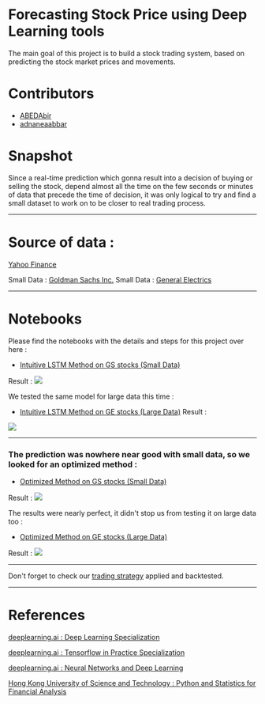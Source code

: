 # Forecasting Stock Price using Deep Learning tools

The main goal of this project is to build a stock trading system, based on predicting the stock market prices and movements.

# Contributors

* [ABEDAbir](https://github.com/ABEDabir)
* [adnaneaabbar](https://github.com/adnaneaabbar)

# Snapshot

Since a real-time prediction which gonna result into a decision of buying or selling the stock, depend almost all the time on the few seconds or minutes of data that precede the time of decision, it was only logical to try and find a small dataset to work on to be closer to real trading process.

---

# Source of data : 

[Yahoo Finance](https://finance.yahoo.com/)

Small Data : [Goldman Sachs Inc.](https://github.com/adnaneaabbar/stock-trading-system/blob/master/data/goldman_sachs.csv)
Small Data : [General Electrics](https://github.com/adnaneaabbar/stock-trading-system/blob/master/data/ge.csv)

---

# Notebooks

Please find the notebooks with the details and steps for this project over here :

* [Intuitive LSTM Method on GS stocks (Small Data)](https://github.com/adnaneaabbar/stock-trading-system/blob/master/Intuitive_Method_On_Small_Data.ipynb)

Result :
![](https://github.com/adnaneaabbar/stock-trading-system/blob/master/pred/lstm_sd.png?raw=true)

We tested the same model for large data this time :

* [Intuitive LSTM Method on GE stocks (Large Data)](https://github.com/adnaneaabbar/stock-trading-system/blob/master/Testing_Intuitive_Method_On_Large_Data.ipynb)
Result :

![](https://github.com/adnaneaabbar/stock-trading-system/blob/master/pred/lstm_ld.png?raw=true)

---

### The prediction was nowhere near good with small data, so we looked for an optimized method :

* [Optimized Method on GS stocks (Small Data)](https://github.com/adnaneaabbar/stock-trading-system/blob/master/Optimized_Methods_On_Small_Data.ipynb)

Result : 
![](https://github.com/adnaneaabbar/stock-trading-system/blob/master/pred/opt_arima_sd.png?raw=true)

The results were nearly perfect, it didn't stop us from testing it on large data too :

* [Optimized Method on GE stocks (Large Data)](https://github.com/adnaneaabbar/stock-trading-system/blob/master/Testing_Optimized_Methods_On_Large_Data.ipynb)

Result :
![](https://github.com/adnaneaabbar/stock-trading-system/blob/master/pred/opt_arima_ld.png?raw=true)

---

Don't forget to check our [trading strategy](https://github.com/adnaneaabbar/stock-trading-system/blob/master/AutomatedTradingStrategyAppleStocks.ipynb) applied and backtested.

---

# References

[deeplearning.ai : Deep Learning Specialization](https://www.coursera.org/specializations/deep-learning?)

[deeplearning.ai : Tensorflow in Practice Specialization](https://www.coursera.org/specializations/tensorflow-in-practice)

[deeplearning.ai : Neural Networks and Deep Learning](https://www.coursera.org/learn/neural-networks-deep-learning)

[Hong Kong University of Science and Technology : Python and Statistics for Financial Analysis](https://www.coursera.org/learn/python-statistics-financial-analysis)



